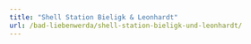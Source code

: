 ```yaml
---
title: "Shell Station Bieligk & Leonhardt"
url: /bad-liebenwerda/shell-station-bieligk-und-leonhardt/
---
```

